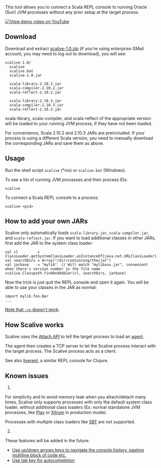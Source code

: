 This tool allows you to connect a Scala REPL console to running Oracle (Sun)
JVM processes without any prior setup at the target process.

[![View demo video on YouTube](http://img.youtube.com/vi/h45QQ45D9P8/0.jpg)](http://www.youtube.com/watch?v=h45QQ45D9P8)

## Download

Download and extract
[scalive-1.0.zip](https://drive.google.com/folderview?id=0B4nP_B5KDxyPdW9xLU5USVJoSzg)
(if you're using enterprise GMail account, you may need to log out to download),
you will see:

```
scalive-1.0/
  scalive
  scalive.bat
  scalive-1.0.jar

  scala-library-2.10.2.jar
  scala-compiler-2.10.2.jar
  scala-reflect-2.10.2.jar

  scala-library-2.10.3.jar
  scala-compiler-2.10.3.jar
  scala-reflect-2.10.3.jar
```

scala-library, scala-compiler, and scala-reflect of the appropriate version
will be loaded to your running JVM process, if they have not been loaded.

For convenience, Scala 2.10.2 and 2.10.3 JARs are preincluded. If your process
is using a different Scala version, you need to manually download the
corresponding JARs and save them as above.

## Usage

Run the shell script `scalive` (*nix) or `scalive.bat` (Windows).

To see a list of running JVM processes and their process IDs:

```
scalive
```

To connect a Scala REPL console to a process:

```
scalive <pid>
```

## How to add your own JARs

Scalive only automatically loads `scala-library.jar`, `scala-compiler.jar`, and
`scala-reflect.jar`. If you want to load additional classes in other JARs, first
add the JAR to the system class loader:

```
val cl         = ClassLoader.getSystemClassLoader.asInstanceOf[java.net.URLClassLoader]
val searchDirs = Array("/dir/containing/the/jar")
val jarbase    = "mylib"  // Will match "mylibxxx.jar", convenient when there's version number in the file name
scalive.Classpath.findAndAddJar(cl, searchDirs, jarbase)
```

Now the trick is just quit the REPL console and open it again. You will be able
to use your classes in the JAR as normal:

```
import mylib.foo.Bar
...
```

[Note that `:cp` doesn't work](http://stackoverflow.com/questions/18033752/cannot-add-a-jar-to-scala-repl-with-the-cp-command).

## How Scalive works

Scalive uses the [Attach API](https://blogs.oracle.com/CoreJavaTechTips/entry/the_attach_api)
to tell the target process to load an [agent](http://javahowto.blogspot.jp/2006/07/javaagent-option.html).

The agent then creates a TCP server to let the Scalive process interact with the
target process. The Scalive process acts as a client.

See also [liverepl](https://github.com/djpowell/liverepl), a similar REPL
console for Clojure.

## Known issues

1.

For simplicity and to avoid memory leak when you attach/detach many times,
Scalive only supports processes with only the default system class loader,
without additional class loaders (Ex: normal standalone JVM processes, like
[Play](http://www.playframework.com/) or
[Xitrum](http://ngocdaothanh.github.io/xitrum/) in production mode).

Processes with multiple class loaders like
[SBT](http://www.scala-sbt.org/) are not supported.

2.

These features will be added in the future:

* [Use up/down arrows keys to navigate the console history, pasting multiline block of code etc.](https://github.com/ngocdaothanh/scalive/issues/1)
* [Use tab key for autocompletion](https://github.com/ngocdaothanh/scalive/issues/2)
